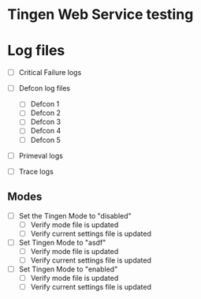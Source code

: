 # Tingen Web Service testing

# Log files

- [ ] Critical Failure logs

- [ ] Defcon log files
  - [ ] Defcon 1
  - [ ] Defcon 2
  - [ ] Defcon 3
  - [ ] Defcon 4
  - [ ] Defcon 5

- [ ] Primeval logs

- [ ] Trace logs

## Modes

- [ ] Set the Tingen Mode to "disabled"
  - [ ] Verify mode file is updated
  - [ ] Verify current settings file is updated

- [ ] Set Tingen Mode to "asdf"
  - [ ] Verify mode file is updated
  - [ ] Verify current settings file is updated

- [ ] Set Tingen Mode to "enabled"
  - [ ] Verify mode file is updated
  - [ ] Verify current settings file is updated